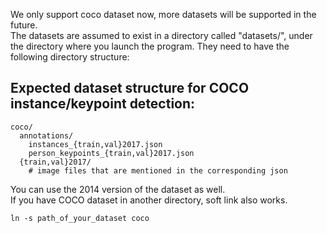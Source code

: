 We only support coco dataset now, more datasets will be supported in the future.  
The datasets are assumed to exist in a directory called
"datasets/", under the directory where you launch the program.
They need to have the following directory structure:

## Expected dataset structure for COCO instance/keypoint detection:

```
coco/
  annotations/
    instances_{train,val}2017.json
    person_keypoints_{train,val}2017.json
  {train,val}2017/
    # image files that are mentioned in the corresponding json
```

You can use the 2014 version of the dataset as well.  
If you have COCO dataset in another directory, soft link also works.
```shell
ln -s path_of_your_dataset coco
```
